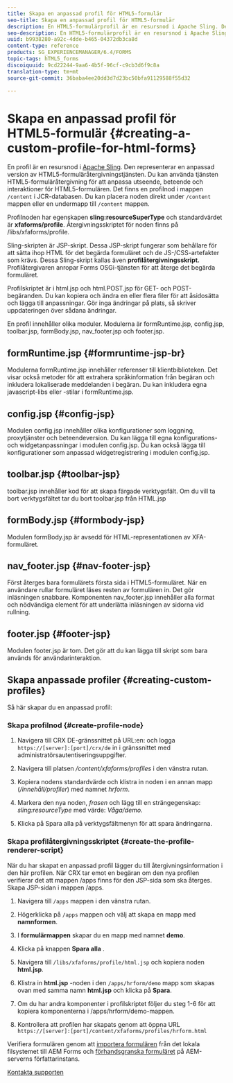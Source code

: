 ```yaml
---
title: Skapa en anpassad profil för HTML5-formulär
seo-title: Skapa en anpassad profil för HTML5-formulär
description: En HTML5-formulärprofil är en resursnod i Apache Sling. Den representerar en anpassad version av tjänsten HTML5 Forms Render.
seo-description: En HTML5-formulärprofil är en resursnod i Apache Sling. Den representerar en anpassad version av tjänsten HTML5 Forms Render.
uuid: b9938280-a92c-4dde-b465-04372db3ca8d
content-type: reference
products: SG_EXPERIENCEMANAGER/6.4/FORMS
topic-tags: hTML5_forms
discoiquuid: 9cd22244-9aa6-4b5f-96cf-c9cb3d6f9c8a
translation-type: tm+mt
source-git-commit: 36baba4ee20dd3d7d23bc50bfa91129588f55d32

---
```



# Skapa en anpassad profil för HTML5-formulär {#creating-a-custom-profile-for-html-forms}

En profil är en resursnod i [Apache Sling](https://sling.apache.org/). Den representerar en anpassad version av HTML5-formuläråtergivningstjänsten. Du kan använda tjänsten HTML5-formuläråtergivning för att anpassa utseende, beteende och interaktioner för HTML5-formulären. Det finns en profilnod i mappen `/content` i JCR-databasen. Du kan placera noden direkt under `/content` mappen eller en undermapp till `/content` mappen.

Profilnoden har egenskapen **sling:resourceSuperType** och standardvärdet är **xfaforms/profile**. Återgivningsskriptet för noden finns på /libs/xfaforms/profile.

Sling-skripten är JSP-skript. Dessa JSP-skript fungerar som behållare för att sätta ihop HTML för det begärda formuläret och de JS-/CSS-artefakter som krävs. Dessa Sling-skript kallas även **profilåtergivningsskript.** Profilåtergivaren anropar Forms OSGi-tjänsten för att återge det begärda formuläret.

Profilskriptet är i html.jsp och html.POST.jsp för GET- och POST-begäranden. Du kan kopiera och ändra en eller flera filer för att åsidosätta och lägga till anpassningar. Gör inga ändringar på plats, så skriver uppdateringen över sådana ändringar.

En profil innehåller olika moduler. Modulerna är formRuntime.jsp, config.jsp, toolbar.jsp, formBody.jsp, nav_footer.jsp och footer.jsp.

## formRuntime.jsp {#formruntime-jsp-br}

Modulerna formRuntime.jsp innehåller referenser till klientbiblioteken. Det visar också metoder för att extrahera språkinformation från begäran och inkludera lokaliserade meddelanden i begäran. Du kan inkludera egna javascript-libs eller -stilar i formRuntime.jsp.

## config.jsp {#config-jsp}

Modulen config.jsp innehåller olika konfigurationer som loggning, proxytjänster och beteendeversion. Du kan lägga till egna konfigurations- och widgetanpassningar i modulen config.jsp. Du kan också lägga till konfigurationer som anpassad widgetregistrering i modulen config.jsp.

## toolbar.jsp {#toolbar-jsp}

toolbar.jsp innehåller kod för att skapa färgade verktygsfält. Om du vill ta bort verktygsfältet tar du bort toolbar.jsp från HTML.jsp

## formBody.jsp {#formbody-jsp}

Modulen formBody.jsp är avsedd för HTML-representationen av XFA-formuläret.

## nav_footer.jsp {#nav-footer-jsp}

Först återges bara formulärets första sida i HTML5-formuläret. När en användare rullar formuläret läses resten av formulären in. Det gör inläsningen snabbare. Komponenten nav_footer.jsp innehåller alla format och nödvändiga element för att underlätta inläsningen av sidorna vid rullning.

## footer.jsp {#footer-jsp}

Modulen footer.jsp är tom. Det gör att du kan lägga till skript som bara används för användarinteraktion.

## Skapa anpassade profiler {#creating-custom-profiles}

Så här skapar du en anpassad profil:

### Skapa profilnod {#create-profile-node}

1. Navigera till CRX DE-gränssnittet på URL:en: och logga `https://[server]:[port]/crx/de` in i gränssnittet med administratörsautentiseringsuppgifter.

1. Navigera till platsen */content/xfaforms/profiles* i den vänstra rutan.

1. Kopiera nodens standardvärde och klistra in noden i en annan mapp (*/innehåll/profiler*) med namnet *hrform*.

1. Markera den nya noden, *frasen* och lägg till en strängegenskap: *sling:resourceType* med värde: *Våga/demo*.

1. Klicka på Spara alla på verktygsfältmenyn för att spara ändringarna.

### Skapa profilåtergivningsskriptet {#create-the-profile-renderer-script}

När du har skapat en anpassad profil lägger du till återgivningsinformation i den här profilen. När CRX tar emot en begäran om den nya profilen verifierar det att mappen /apps finns för den JSP-sida som ska återges. Skapa JSP-sidan i mappen /apps.

1. Navigera till `/apps` mappen i den vänstra rutan.
1. Högerklicka på `/apps` mappen och välj att skapa en mapp med **namnformen**.
1. I **formulärmappen** skapar du en mapp med namnet **demo**.
1. Klicka på knappen **Spara alla** .
1. Navigera till `/libs/xfaforms/profile/html.jsp` och kopiera noden **html.jsp**.
1. Klistra in **html.jsp** -noden i den `/apps/hrform/demo` mapp som skapas ovan med samma namn **html.jsp** och klicka på **Spara**.
1. Om du har andra komponenter i profilskriptet följer du steg 1-6 för att kopiera komponenterna i /apps/hrform/demo-mappen.

1. Kontrollera att profilen har skapats genom att öppna URL `https://[server]:[port]/content/xfaforms/profiles/hrform.html`

Verifiera formulären genom att [importera formulären](/help/forms/using/get-xdp-pdf-documents-aem.md) från det lokala filsystemet till AEM Forms och [förhandsgranska formuläret](/help/forms/using/previewing-forms.md) på AEM-serverns författarinstans.

[Kontakta supporten](https://www.adobe.com/account/sign-in.supportportal.html)
